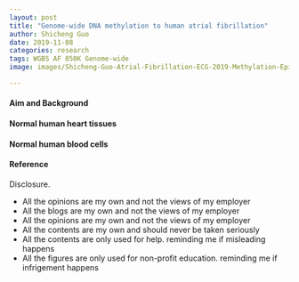 ```yaml
---
layout: post
title: "Genome-wide DNA methylation to human atrial fibrillation"
author: Shicheng Guo
date: 2019-11-08
categories: research
tags: WGBS AF 850K Genome-wide
image: images/Shicheng-Guo-Atrial-Fibrillation-ECG-2019-Methylation-Epigenetics.png	

---
```


####  Aim and Background
$$$$
#### Normal human heart tissues

#### Normal human blood cells

####  Reference

Disclosure.
* All the opinions are my own and not the views of my employer
* All the blogs are my own and not the views of my employer
* All the opinions are my own and not the views of my employer
* All the contents are my own and should never be taken seriously
* All the contents are only used for help. reminding me if misleading happens
* All the figures are only used for non-profit education. reminding me if infrigement happens
